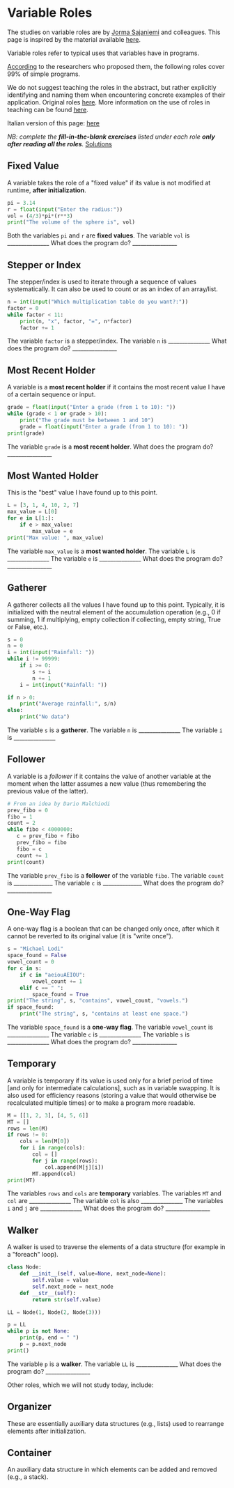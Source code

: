 
# Variable Roles

The studies on variable roles are by [Jorma Sajaniemi](http://saja.kapsi.fi/) and colleagues.
This page is inspired by the material available [here](http://saja.kapsi.fi/var_roles/).

Variable roles refer to typical uses that variables have in programs.

[According](https://web.archive.org/web/20170809094739id_/http://cs.joensuu.fi/~saja/var_roles/abstracts/cse05.pdf) to the researchers who proposed them, the following roles cover 99% of simple programs.

We do not suggest teaching the roles in the abstract, but rather explicitly identifying and naming them when encountering concrete examples of their application.
Original roles [here](http://saja.kapsi.fi/var_roles/role_list.html).
More information on the use of roles in teaching can be found [here](http://saja.kapsi.fi/var_roles/teaching.html).

Italian version of this page: [here](https://csed-unibo.github.io/#!pages/ruoli_variabili.md)

*NB: complete the **fill-in-the-blank exercises** listed under each role **only after reading all the roles**.* [Solutions](roles_solution.md)

## Fixed Value
A variable takes the role of a "fixed value" if its value is not modified at runtime, **after initialization**.

```python
pi = 3.14
r = float(input("Enter the radius:"))
vol = (4/3)*pi*(r**3)
print("The volume of the sphere is", vol)
```

Both the variables ```pi``` and ```r``` are **fixed values**.
The variable ```vol``` is  _______________
What does the program do? ________________

## Stepper or Index

The stepper/index is used to iterate through a sequence of values systematically. It can also be used to count or as an index of an array/list.

```python
n = int(input("Which multiplication table do you want?:"))
factor = 0
while factor < 11:
    print(n, "x", factor, "=", n*factor)
    factor += 1
```
The variable ```factor``` is a stepper/index.
The variable ```n``` is  _______________
What does the program do? ________________

## Most Recent Holder

A variable is a **most recent holder** if it contains the most recent value I have of a certain sequence or input.

```python
grade = float(input("Enter a grade (from 1 to 10): "))
while (grade < 1 or grade > 10):
    print("The grade must be between 1 and 10")
    grade = float(input("Enter a grade (from 1 to 10): "))
print(grade)
```

The variable ```grade``` is a **most recent holder**.
What does the program do? ________________

## Most Wanted Holder

This is the "best" value I have found up to this point.

```python
L = [3, 1, 4, 10, 2, 7]
max_value = L[0]
for e in L[1:]:
    if e > max_value:
        max_value = e
print("Max value: ", max_value)
```

The variable ```max_value``` is a **most wanted holder**.
The variable ```L``` is  _______________
The variable ```e``` is  _______________
What does the program do? ________________

## Gatherer

A gatherer collects all the values I have found up to this point. Typically, it is initialized with the neutral element of the accumulation operation (e.g., 0 if summing, 1 if multiplying, empty collection if collecting, empty string, True or False, etc.).

```python
s = 0
n = 0
i = int(input("Rainfall: "))
while i != 99999:
    if i >= 0:
        s += i
        n += 1
    i = int(input("Rainfall: "))

if n > 0:
    print("Average rainfall:", s/n)
else:
    print("No data")
```

The variable ```s``` is a **gatherer**.
The variable ```n``` is  _______________
The variable ```i``` is  _______________

## Follower

A variable is a *follower* if it contains the value of another variable at the moment when the latter assumes a new value (thus remembering the previous value of the latter).

```python
# From an idea by Dario Malchiodi
prev_fibo = 0
fibo = 1
count = 2
while fibo < 4000000:
   c = prev_fibo + fibo
   prev_fibo = fibo
   fibo = c
   count += 1
print(count)
```

The variable ```prev_fibo``` is a **follower** of the variable ```fibo```.
The variable ```count``` is ______________
The variable ```c``` is ______________
What does the program do? ________________

## One-Way Flag

A one-way flag is a boolean that can be changed only once, after which it cannot be reverted to its original value (it is "write once").

```python
s = "Michael Lodi"
space_found = False
vowel_count = 0
for c in s:
    if c in "aeiouAEIOU":
        vowel_count += 1
    elif c == " ":
        space_found = True
print("The string", s, "contains", vowel_count, "vowels.")
if space_found:
    print("The string", s, "contains at least one space.")
```

The variable ```space_found``` is a **one-way flag**.
The variable ```vowel_count``` is  _______________
The variable ```c``` is  _______________
The variable ```s``` is  _______________
What does the program do? ________________

## Temporary

A variable is temporary if its value is used only for a brief period of time [and only for intermediate calculations], such as in variable swapping. It is also used for efficiency reasons (storing a value that would otherwise be recalculated multiple times) or to make a program more readable.

```python
M = [[1, 2, 3], [4, 5, 6]]
MT = []
rows = len(M)
if rows != 0:
    cols = len(M[0])
    for i in range(cols):
        col = []
        for j in range(rows):
            col.append(M[j][i])
        MT.append(col)
print(MT)
```

The variables ```rows``` and  ```cols``` are **temporary** variables.
The variables ```MT``` and ```col``` are _______________
The variable ```col``` is also _______________
The variables ```i``` and ```j``` are _______________
What does the program do? ________________

## Walker

A walker is used to traverse the elements of a data structure (for example in a "foreach" loop).

```python
class Node:
    def __init__(self, value=None, next_node=None):
        self.value = value
        self.next_node = next_node
    def __str__(self):
        return str(self.value)

LL = Node(1, Node(2, Node(3)))

p = LL
while p is not None:
    print(p, end = " ")
    p = p.next_node
print()
```

The variable ```p``` is a **walker**.
The variable ```LL``` is  _______________
What does the program do? ________________

Other roles, which we will not study today, include:

## Organizer
These are essentially auxiliary data structures (e.g., lists) used to rearrange elements after initialization.

## Container
An auxiliary data structure in which elements can be added and removed (e.g., a stack).
